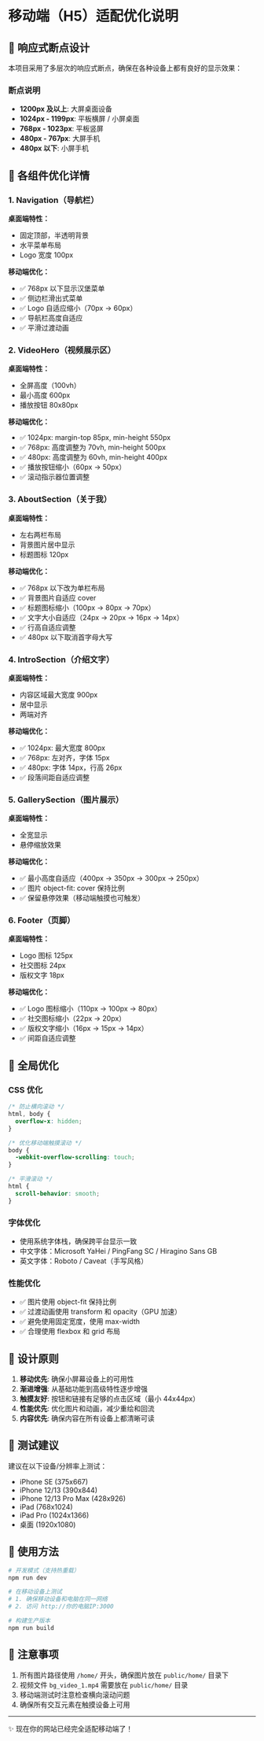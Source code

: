 # 移动端（H5）适配优化说明

## 📱 响应式断点设计

本项目采用了多层次的响应式断点，确保在各种设备上都有良好的显示效果：

### 断点说明
- **1200px 及以上**: 大屏桌面设备
- **1024px - 1199px**: 平板横屏 / 小屏桌面
- **768px - 1023px**: 平板竖屏
- **480px - 767px**: 大屏手机
- **480px 以下**: 小屏手机

## 🎨 各组件优化详情

### 1. Navigation（导航栏）
**桌面端特性：**
- 固定顶部，半透明背景
- 水平菜单布局
- Logo 宽度 100px

**移动端优化：**
- ✅ 768px 以下显示汉堡菜单
- ✅ 侧边栏滑出式菜单
- ✅ Logo 自适应缩小（70px → 60px）
- ✅ 导航栏高度自适应
- ✅ 平滑过渡动画

### 2. VideoHero（视频展示区）
**桌面端特性：**
- 全屏高度（100vh）
- 最小高度 600px
- 播放按钮 80x80px

**移动端优化：**
- ✅ 1024px: margin-top 85px, min-height 550px
- ✅ 768px: 高度调整为 70vh, min-height 500px
- ✅ 480px: 高度调整为 60vh, min-height 400px
- ✅ 播放按钮缩小（60px → 50px）
- ✅ 滚动指示器位置调整

### 3. AboutSection（关于我）
**桌面端特性：**
- 左右两栏布局
- 背景图片居中显示
- 标题图标 120px

**移动端优化：**
- ✅ 768px 以下改为单栏布局
- ✅ 背景图片自适应 cover
- ✅ 标题图标缩小（100px → 80px → 70px）
- ✅ 文字大小自适应（24px → 20px → 16px → 14px）
- ✅ 行高自适应调整
- ✅ 480px 以下取消首字母大写

### 4. IntroSection（介绍文字）
**桌面端特性：**
- 内容区域最大宽度 900px
- 居中显示
- 两端对齐

**移动端优化：**
- ✅ 1024px: 最大宽度 800px
- ✅ 768px: 左对齐，字体 15px
- ✅ 480px: 字体 14px，行高 26px
- ✅ 段落间距自适应调整

### 5. GallerySection（图片展示）
**桌面端特性：**
- 全宽显示
- 悬停缩放效果

**移动端优化：**
- ✅ 最小高度自适应（400px → 350px → 300px → 250px）
- ✅ 图片 object-fit: cover 保持比例
- ✅ 保留悬停效果（移动端触摸也可触发）

### 6. Footer（页脚）
**桌面端特性：**
- Logo 图标 125px
- 社交图标 24px
- 版权文字 18px

**移动端优化：**
- ✅ Logo 图标缩小（110px → 100px → 80px）
- ✅ 社交图标缩小（22px → 20px）
- ✅ 版权文字缩小（16px → 15px → 14px）
- ✅ 间距自适应调整

## 🔧 全局优化

### CSS 优化
```css
/* 防止横向滚动 */
html, body {
  overflow-x: hidden;
}

/* 优化移动端触摸滚动 */
body {
  -webkit-overflow-scrolling: touch;
}

/* 平滑滚动 */
html {
  scroll-behavior: smooth;
}
```

### 字体优化
- 使用系统字体栈，确保跨平台显示一致
- 中文字体：Microsoft YaHei / PingFang SC / Hiragino Sans GB
- 英文字体：Roboto / Caveat（手写风格）

### 性能优化
- ✅ 图片使用 object-fit 保持比例
- ✅ 过渡动画使用 transform 和 opacity（GPU 加速）
- ✅ 避免使用固定宽度，使用 max-width
- ✅ 合理使用 flexbox 和 grid 布局

## 📐 设计原则

1. **移动优先**: 确保小屏幕设备上的可用性
2. **渐进增强**: 从基础功能到高级特性逐步增强
3. **触摸友好**: 按钮和链接有足够的点击区域（最小 44x44px）
4. **性能优先**: 优化图片和动画，减少重绘和回流
5. **内容优先**: 确保内容在所有设备上都清晰可读

## 🧪 测试建议

建议在以下设备/分辨率上测试：
- iPhone SE (375x667)
- iPhone 12/13 (390x844)
- iPhone 12/13 Pro Max (428x926)
- iPad (768x1024)
- iPad Pro (1024x1366)
- 桌面 (1920x1080)

## 🚀 使用方法

```bash
# 开发模式（支持热重载）
npm run dev

# 在移动设备上测试
# 1. 确保移动设备和电脑在同一网络
# 2. 访问 http://你的电脑IP:3000

# 构建生产版本
npm run build
```

## 📝 注意事项

1. 所有图片路径使用 `/home/` 开头，确保图片放在 `public/home/` 目录下
2. 视频文件 `bg_video_1.mp4` 需要放在 `public/home/` 目录
3. 移动端测试时注意检查横向滚动问题
4. 确保所有交互元素在触摸设备上可用

---

✨ 现在你的网站已经完全适配移动端了！
